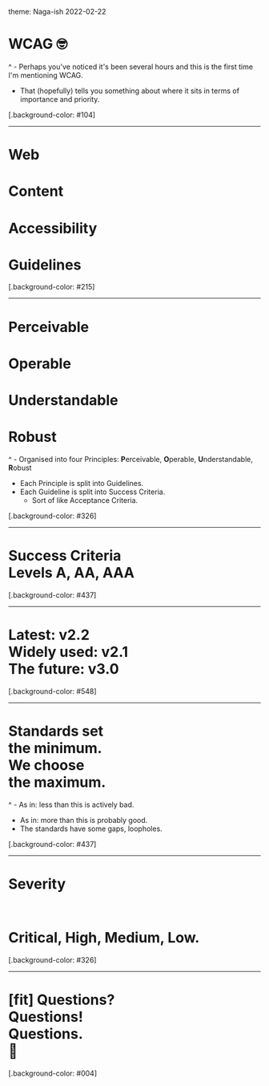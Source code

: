 theme: Naga-ish 2022-02-22

# WCAG 🤓

^ - Perhaps you've noticed it's been several hours and this is the first time I'm mentioning WCAG.
- That (hopefully) tells you something about where it sits in terms of importance and priority.

[.background-color: #104]

---

# Web
# Content
# Accessibility
# Guidelines

[.background-color: #215]

---

<!-- # Principles -->

# Perceivable
# Operable
# Understandable
# Robust

^ - Organised into four Principles: **P**erceivable, **O**perable, **U**nderstandable, **R**obust
- Each Principle is split into Guidelines.
- Each Guideline is split into Success Criteria.
    - Sort of like Acceptance Criteria.

[.background-color: #326]

---

# Success Criteria<br>Levels A, AA, AAA

<!-- - SCs help docs: -->
<!-- ## Sufficient (one way) -->
<!-- ## Advisory (an idea) -->
<!-- ## Failure (how about no) -->


[.background-color: #437]

---

<!-- # WCAG: versions -->
 
# Latest: v2.2<br>Widely used: v2.1<br>The future: v3.0

<!-- - Now: WCAG 2.2
- 2.1 AA Global standard.
    - NZ/AU/UK: no legislation (yet).
    - US/CA: (heavy) legislation.
    - EU: incoming!
- The future: WCAG 3.0 (W3C Accessibility Guidelines)
 -->

[.background-color: #548]

---

<!-- # Not a checklist -->

<!-- - Careful of checklist-thinking! -->
# Standards set<br>the minimum.<br>We choose<br>the maximum.

^ - As in: less than this is actively bad.
- As in: more than this is probably good.
- The standards have some gaps, loopholes.

[.background-color: #437]

---

# Severity<br><br>

<!-- - Something WCAG sort-of doesn't have now, but will sort-of later: severity. -->

# Critical, High, Medium, Low.

[.background-color: #326]

---
<!-- 
# WCAG: help! [bit.ly/nztc-wcagh](bit.ly/nztc-wcagh)

- MDN: [HTML: A good basis for accessibility](https://developer.mozilla.org/en-US/docs/Learn/Accessibility/HTML); [HTML elements reference](https://developer.mozilla.org/en-US/docs/Web/HTML/Element).
- Deque: [axe](https://www.deque.com/axe/); [Deque university](https://dequeuniversity.com/).
- WebAIM: [WebAIM Million](https://webaim.org/projects/million/); [Articles](https://webaim.org/articles/).
- TPGi: [ARC toolkit](https://www.tpgi.com/arc-platform/arc-toolkit/); [Blog](https://www.tpgi.com/blog/).
- Microsoft: [Inclusive Design](https://www.microsoft.com/design/inclusive/); [Accessibility Insights](https://accessibilityinsights.io/).

---
-->

# [fit] Questions?<br>Questions!<br>Questions.<br>🙋

[.background-color: #004]
